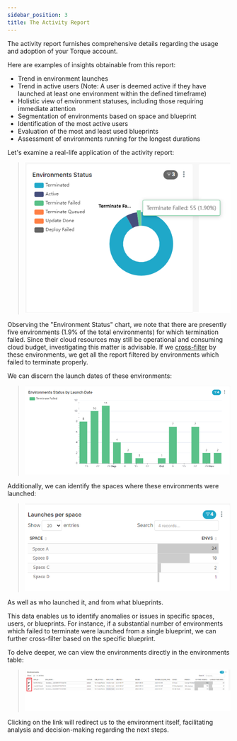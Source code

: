 ```yaml
---
sidebar_position: 3
title: The Activity Report
---
```


The activity report furnishes comprehensive details regarding the usage and adoption of your Torque account.

Here are examples of insights obtainable from this report:

- Trend in environment launches
- Trend in active users (Note: A user is deemed active if they have launched at least one environment within the defined timeframe)
- Holistic view of environment statuses, including those requiring immediate attention
- Segmentation of environments based on space and blueprint
- Identification of the most active users
- Evaluation of the most and least used blueprints
- Assessment of environments running for the longest durations

Let's examine a real-life application of the activity report:

> ![Locale Dropdown](/img/reports-activity-1.png)

Observing the "Environment Status" chart, we note that there are presently five environments (1.9% of the total environments) for which termination failed. Since their cloud resources may still be operational and consuming cloud budget, investigating this matter is advisable.
If we [cross-filter](/reports/using-reports#cross-filtering) by these environments, we get all the report filtered by environments which failed to terminate properly. 

We can discern the launch dates of these environments: 
> ![Locale Dropdown](/img/reports-activity-2.png)

Additionally, we can identify the spaces where these environments were launched:
> ![Locale Dropdown](/img/reports-activity-3.png)

As well as who launched it, and from what blueprints. 

This data enables us to identify anomalies or issues in specific spaces, users, or blueprints. For instance, if a substantial number of environments which failed to terminate were launched from a single blueprint, we can further cross-filter based on the specific blueprint.


To delve deeper, we can view the environments directly in the environments table:

> ![Locale Dropdown](/img/reports-activity-4.png)

Clicking on the link will redirect us to the environment itself, facilitating analysis and decision-making regarding the next steps.


